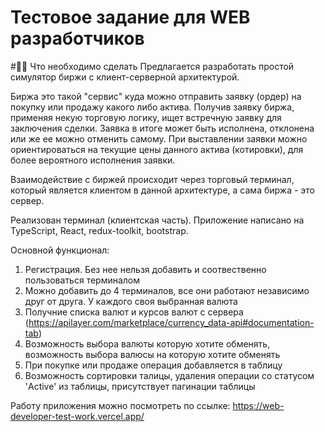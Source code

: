 # Тестовое задание для WEB разработчиков

#🧑‍💻 Что необходимо сделать
Предлагается разработать простой симулятор биржи с клиент-серверной архитектурой.

Биржа это такой "сервис" куда можно отправить заявку (ордер) на покупку или продажу какого либо актива. Получив заявку биржа, применяя некую торговую логику, ищет встречную заявку для заключения сделки. Заявка в итоге может быть исполнена, отклонена или же ее можно отменить самому. При выставлении заявки можно ориентироваться на текущие цены данного актива (котировки), для более вероятного исполнения заявки.

Взаимодействие с биржей происходит через торговый терминал, который является клиентом в данной архитектуре, а сама биржа - это сервер.

Реализован терминал (клиентская часть).
Приложение написано на TypeScript, React, redux-toolkit, bootstrap.

Основной функционал:
1. Регистрация. Без нее нельзя добавить и соотвественно пользоваться терминалом
2. Можно добавить до 4 терминалов, все они работают независимо друг от друга. У каждого своя выбранная валюта
3. Получние списка валют и курсов валют с сервера (https://apilayer.com/marketplace/currency_data-api#documentation-tab)
4. Возможность выбора валюты которую хотите обменять, возможность выбора валюсы на которую хотите обменять
5. При покупке или продаже операция добавляется в таблицу
6. Возможность сортировки талицы, удаления операции со статусом 'Active' из таблицы, присутствует пагинации таблицы

Работу приложения можно посмотреть по ссылке: https://web-developer-test-work.vercel.app/
